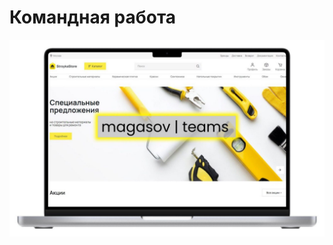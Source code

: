 <h1 align-items: center>
  Командная работа
 
</h1>
<div align="center" width='100%' >
<img src="./assets/images/redme-img/redme-mac.jpg" width="600px"/>
</div> 

<!-- просто -->
